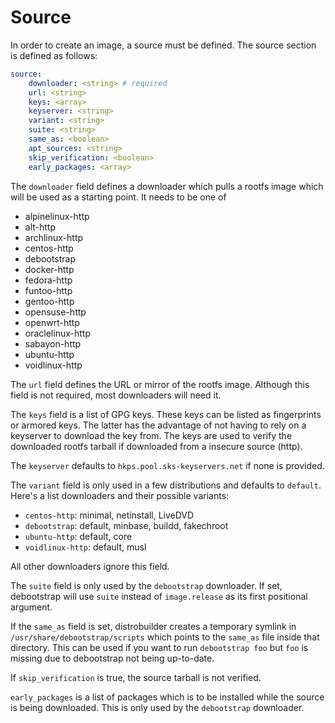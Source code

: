 # Source

In order to create an image, a source must be defined.
The source section is defined as follows:

```yaml
source:
    downloader: <string> # required
    url: <string>
    keys: <array>
    keyserver: <string>
    variant: <string>
    suite: <string>
    same_as: <boolean>
    apt_sources: <string>
    skip_verification: <boolean>
    early_packages: <array>
```

The `downloader` field defines a downloader which pulls a rootfs image which will be used as a starting point.
It needs to be one of

* alpinelinux-http
* alt-http
* archlinux-http
* centos-http
* debootstrap
* docker-http
* fedora-http
* funtoo-http
* gentoo-http
* opensuse-http
* openwrt-http
* oraclelinux-http
* sabayon-http
* ubuntu-http
* voidlinux-http

The `url` field defines the URL or mirror of the rootfs image.
Although this field is not required, most downloaders will need it.

The `keys` field is a list of GPG keys.
These keys can be listed as fingerprints or armored keys.
The latter has the advantage of not having to rely on a keyserver to download the key from.
The keys are used to verify the downloaded rootfs tarball if downloaded from a insecure source (http).

The `keyserver` defaults to `hkps.pool.sks-keyservers.net` if none is provided.

The `variant` field is only used in a few distributions and defaults to `default`.
Here's a list downloaders and their possible variants:

* `centos-http`: minimal, netinstall, LiveDVD
* `debootstrap`: default, minbase, buildd, fakechroot
* `ubuntu-http`: default, core
* `voidlinux-http`: default, musl

All other downloaders ignore this field.

The `suite` field is only used by the `debootstrap` downloader.
If set, debootstrap will use `suite` instead of `image.release` as its first positional argument.

If the `same_as` field is set, distrobuilder creates a temporary symlink in `/usr/share/debootstrap/scripts` which points to the `same_as` file inside that directory.
This can be used if you want to run `debootstrap foo` but `foo` is missing due to debootstrap not being up-to-date.

If `skip_verification` is true, the source tarball is not verified.

`early_packages` is a list of packages which is to be installed while the source is being downloaded.
This is only used by the `debootstrap` downloader.
